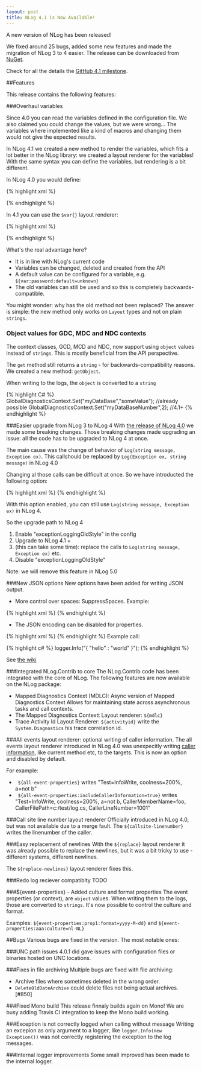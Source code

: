 ```yaml
---
layout: post
title: NLog 4.1 is Now Available!
---
```


A new version of NLog has been released! 

We fixed around 25 bugs, added some new features and made the migration of NLog 3 to 4 easier. 
The release can be downloaded from [NuGet](https://www.nuget.org/packages/NLog/4.1.0). 

Check for all the details the [GitHub 4.1 milestone](https://github.com/NLog/NLog/issues?q=milestone%3A4.1+is%3Aclosed). 

##Features

This release contains the following features:



###Overhaul variables 

Since 4.0 you can read the variables defined in the configuration file. We also claimed you could change the values, but we were wrong...
The variables where implemented like a kind of macros and changing them would not give the expected results. 

In NLog 4.1 we created a new method to render the variables, which fits a lot better in the NLog library: 
we created a layout renderer for the variables! With the same syntax you can define the variables, but rendering is a bit different. 


In NLog 4.0 you would define:


{% highlight xml %}
<nlog>
  <variable name='user' value='admin' />
  <variable name='password' value='realgoodpassword' />
            
  <targets>
    <target name='debug' type='Debug' layout='${message} and ${user}=${password}' />
  </targets>
  <rules>
    <logger name='*' minlevel='Debug' writeTo='debug' />
  </rules>
</nlog>
{% endhighlight %}

In 4.1 you can use the `$var{}` layout renderer:

{% highlight xml %}
<nlog>
  <variable name='user' value='admin' />
  <variable name='password' value='realgoodpassword' />
            
  <targets>
    <target name='debug' type='Debug' layout='${message} and ${var:user}=${var:password}' />
  </targets>
  <rules>
    <logger name='*' minlevel='Debug' writeTo='debug' />
  </rules>
</nlog>
{% endhighlight %}

What's the real advantage here?

- It is in line with NLog's current code
- Variables can be changed, deleted and created from the API
- A default value can be configured for a variable, e.g. `${var:password:default=unknown}`
- The old variables can still be used and so this is completely backwards-compatible.

You might wonder: why has the old method not been replaced? The answer is simple: the new method only works on `Layout` types and not on plain `strings`. 



###  Object values for GDC, MDC and NDC contexts
The context classes, GCD, MCD and NDC, now support using `object` values instead of `strings`. This is mostly beneficial from the API perspective. 

The `get` method still returns a `string` - for backwards-compatibility reasons. We created a new method: `getObject`. 

When writing to the logs, the `object` is converted to a `string`

  {% highlight C# %}
GlobalDiagnosticsContext.Set("myDataBase","someValue"); //already possible
GlobalDiagnosticsContext.Set("myDataBaseNumber",2); //4.1+
 {% endhighlight %}


###Easier upgrade from NLog 3 to NLog 4
With [the release of NLog 4.0](http://nlog-project.org/2015/06/09/nlog-4-has-been-released.html) we made some breaking changes. Those breaking changes made upgrading an issue: all the code has to be upgraded to NLog 4 at once.

The main cause was the change of behavior of `Log(string message, Exception ex)`. This callshould be replaced by `Log(Exception ex, string message)` in NLog 4.0

Changing al those calls can be difficult at once. So we have introducted the following option:

  {% highlight xml %}
<nlog exceptionLoggingOldStyle='true'>
  {% endhighlight %}

With this option enabled, you can still use `Log(string message, Exception ex)` in NLog 4. 

So the upgrade path to NLog 4

1. Enable "exceptionLoggingOldStyle" in the config
2. Upgrade to NLog 4.1 +
3. (this can take some time): replace the calls to `Log(string message, Exception ex)` etc.
4. Disable "exceptionLoggingOldStyle"

Note: we will remove this feature in NLog 5.0


###New JSON options
New options have been added for writing JSON output. 
 
 - More control over spaces: SuppressSpaces. Example:
 
  {% highlight xml %}
  <layout xsi:type="JsonLayout" SuppressSpaces="false">
    <attribute name="process_name" layout="${processname}" />
    <attribute name="short_message" layout="${message}" />
  </layout>
  {% endhighlight %}
 - The JSON encoding can be disabled for properties. 
 
{% highlight xml %}
    <layout xsi:type="JsonLayout">
        <attribute name="Message" layout="${message}" encode="false"/>
    </layout>
{% endhighlight %}
Example call:

{% highlight c# %}
logger.Info("{ \"hello\" : \"world\" }");
{% endhighlight %}

See [the wiki](https://github.com/NLog/NLog/wiki/JsonLayout)

###Integrated NLog.Contrib to core
The NLog.Contrib code has been integrated with the core of NLog. 
The following features are now available on the NLog package:

-  Mapped Diagnostics Context (MDLC): Async version of Mapped Diagnostics Context  Allows for maintaining state across
  asynchronous tasks and call contexts.
- The Mapped Diagnostics Contextt Layout renderer: `${mdlc}`
- Trace Activity Id Layout Renderer: `${activityid}` write the `System.Diagnostics` his trace correlation id.


###All events layout renderer: optional writing of caller information. 
The all events layout renderer introduced in NLog 4.0 was unexpecitly writing [caller information](https://msdn.microsoft.com/en-us/library/hh534540.aspx), like current method etc, to the targets. This is now an option and disabled by default. 

For example:

- ` ${all-event-properties}` writes "Test=InfoWrite, coolness=200%, a=not b"
- ` ${all-event-properties:includeCallerInformation=true}` writes "Test=InfoWrite, coolness=200%, a=not b, CallerMemberName=foo, CallerFilePath=c:/test/log.cs, CallerLineNumber=1001"

###Call site line number layout renderer
Officially introduced in NLog 4.0, but was not available due to a merge fault. The `${callsite-linenumber}`  writes the linenumber of the caller. 

###Easy replacement of newlines
With the `${replace}` layout renderer it was already possible to replace the newlines, but it was a bit tricky to use - different systems, different newlines.

The `${replace-newlines}` layout renderer fixes this.

###Redo log reciever compatiblty
TODO

###${event-properties} - Added culture and format properties 
The event properties (or context), are `object` values. When writing them to the logs, those are converted to `strings`. It's now possible to control the culture and format. 

Examples: `${event-properties:prop1:format=yyyy-M-dd}` and `${event-properties:aaa:culture=nl-NL}`

##Bugs
Various bugs are fixed in the version. The most notable ones:

###UNC path issues
4.0.1 did gave issues with configuration files or binaries hosted on UNC locations.

###Fixes in file archiving
Multiple bugs are fixed with file archiving:

- Archive files where sometimes deleted in the wrong order.
- `DeleteOldDateArchive` could delete files not being actual archives. [#850]

###Fixed Mono build
This release finnaly builds again on Mono! We are busy adding Travis CI integration to keep the Mono build working. 



###Exception is not correctly logged when calling without message
Writing an excepion as only argument to a logger, like `logger.Info(new Exception())` was not correctly registering the exception to the log messages.  

###Internal logger improvements
Some small improved has been made to the internal logger. 
 

